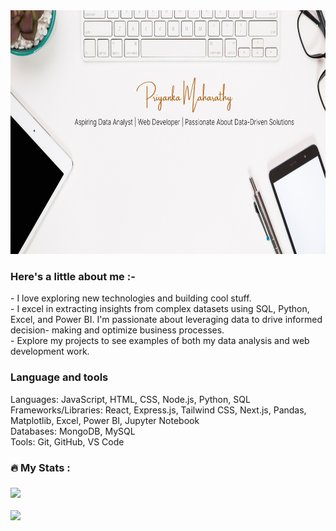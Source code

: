 <div align="center">
  <img height="390" width="900" src="https://github.com/priyankamaharathy/priyankamaharathy/blob/main/github-header-image.png"  />
</div>


<h3 align="left">Here's a little about me :-</h3>


<p align="left">- I love exploring new technologies and building cool stuff.<br>
- I excel in extracting insights from complex datasets using SQL, Python, Excel, and Power BI. I'm passionate about leveraging data to drive informed decision- 
    making and optimize business processes.<br>- Explore my projects to see examples of both my data analysis and web development work.</p>
   
###

<h3 align="left"> Language and tools</h3>

Languages: JavaScript, HTML, CSS, Node.js, Python, SQL <br>
Frameworks/Libraries: React, Express.js, Tailwind CSS, Next.js, Pandas, Matplotlib, Excel, Power BI, Jupyter Notebook <br>
Databases: MongoDB, MySQL <br>
Tools: Git, GitHub, VS Code
###
<h3 align="left">🔥   My Stats :</h3>

###
![](https://github-readme-streak-stats.herokuapp.com/?user=priyankamaharathy&theme=dark&hide_border=false)<br/><br/>
![](https://github-readme-stats.vercel.app/api/top-langs/?username=priyankamaharathy&theme=dark&hide_border=false&include_all_commits=false&count_private=false&layout=compact)<br/><br/>

###
